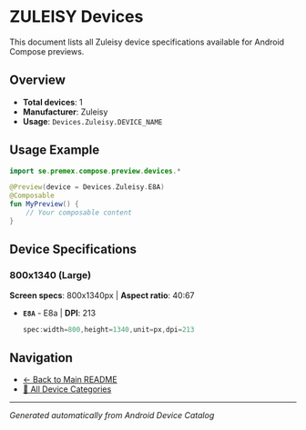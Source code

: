 # ZULEISY Devices

This document lists all Zuleisy device specifications available for Android Compose previews.

## Overview

- **Total devices**: 1
- **Manufacturer**: Zuleisy
- **Usage**: `Devices.Zuleisy.DEVICE_NAME`

## Usage Example

```kotlin
import se.premex.compose.preview.devices.*

@Preview(device = Devices.Zuleisy.E8A)
@Composable
fun MyPreview() {
    // Your composable content
}
```

## Device Specifications

### 800x1340 (Large)

**Screen specs**: 800x1340px | **Aspect ratio**: 40:67

- **`E8A`** - E8a | **DPI**: 213
  ```kotlin
  spec:width=800,height=1340,unit=px,dpi=213
  ```

## Navigation

- [← Back to Main README](../../README.md)
- [📱 All Device Categories](../README.md)

---
*Generated automatically from Android Device Catalog*
